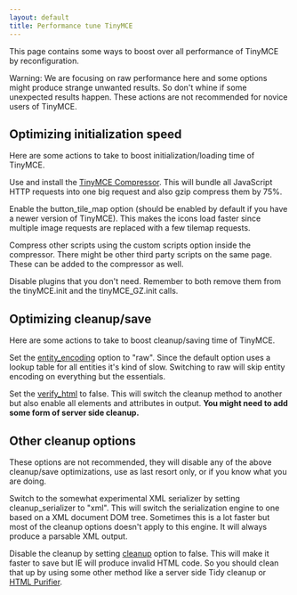 ```yaml
---
layout: default
title: Performance tune TinyMCE
---
```


This page contains some ways to boost over all performance of TinyMCE by reconfiguration.

Warning: We are focusing on raw performance here and some options might produce strange unwanted results. So don't whine if some unexpected results happen. These actions are not recommended for novice users of TinyMCE.

## Optimizing initialization speed

Here are some actions to take to boost initialization/loading time of TinyMCE.

Use and install the [TinyMCE Compressor](https://www.tiny.cloud/docs-3x/compressor/about/).
This will bundle all JavaScript HTTP requests into one big request and also gzip compress them by 75%.

Enable the button_tile_map option (should be enabled by default if you have a newer version of TinyMCE).
This makes the icons load faster since multiple image requests are replaced with a few tilemap requests.

Compress other scripts using the custom scripts option inside the compressor.
There might be other third party scripts on the same page. These can be added to the compressor as well.

Disable plugins that you don't need.
Remember to both remove them from the tinyMCE.init and the tinyMCE_GZ.init calls.

## Optimizing cleanup/save

Here are some actions to take to boost cleanup/saving time of TinyMCE.

Set the [entity_encoding](https://www.tiny.cloud/docs-3x/reference/configuration/Configuration3x@entity_encoding/) option to "raw".
Since the default option uses a lookup table for all entities it's kind of slow. Switching to raw will skip entity encoding on everything but the essentials.

Set the [verify_html](https://www.tiny.cloud/docs-3x/reference/configuration/Configuration3x@verify_html/) to false.
This will switch the cleanup method to another but also enable all elements and attributes in output. **You might need to add some form of server side cleanup.**

## Other cleanup options

These options are not recommended, they will disable any of the above cleanup/save optimizations, use as last resort only, or if you know what you are doing.

Switch to the somewhat experimental XML serializer by setting cleanup_serializer to "xml".
This will switch the serialization engine to one based on a XML document DOM tree. Sometimes this is a lot faster but most of the cleanup options doesn't apply to this engine. It will always produce a parsable XML output.

Disable the cleanup by setting [cleanup](https://www.tiny.cloud/docs-3x/reference/configuration/Configuration3x@cleanup/) option to false.
This will make it faster to save but IE will produce invalid HTML code. So you should clean that up by using some other method like a server side Tidy cleanup or [HTML Purifier](http://htmlpurifier.org/).

